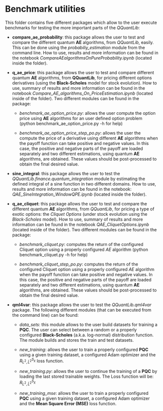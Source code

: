 # Benchmark utilities

This folder contains five different packages which allow to the user execute benchmarks for testing the more important parts of the *QQuantLib*:

* **compare_ae_probability**: this package allows the user to test and compare the different quantum **AE** algorithms, from *QQuantLib*, easily. This can be done using the *probabiliy_estimation* module from the command line. How to use, results and more information can be found in the notebook *CompareAEalgorithmsOnPureProbability.ipynb* (located inside the folder).

* **q_ae_price**: this package allows the user to test and compare different quantum **AE** algorithms, from **QQuantLib**, for pricing different options derivatives (using the **Black-Scholes** model for stock evolution). How to use, summary of results and more information can be found in the notebook *Compare_AE_algorithms_On_PriceEstimation.ipynb* (located inside of the folder). Two different modules can be found in the package:

    * *benchmark_ae_option_price.py*: allows the user compute the option price using **AE** algorithms for an user defined option problem (python benchmark_ae_option_price.py -h for help) 

    * *benchmark_ae_option_price_step_po.py*: allows the user the compute the price of a derivative using different **AE** algorithms when the payoff function can take positive and negative values. In this case, the positive and negative parts of the payoff are loaded separately and two different estimations, using quantum **AE** algorithms, are obtained. These values should be post-processed to obtain the final desired value.

* **sine_integral**: this package allows the user to test the *QQuantLib.finance.quantum\_integration* module by estimating the defined integral of a sine function in two different domains. How to use, results and more information can be found in the notebook: *QAE_SineIntegration_WindowQPE.ipynb* (located inside the folder).

* **q_ae_cliquet**: this package allows the user to test and compare the different quantum **AE** algorithms, from *QQuantLib*, for pricing a type of exotic options: the *Cliquet Options* (under stock evolution using the *Black-Scholes* model). How to use, summary of results and more information can be found in the notebook *QAE_CliquetOptions.ipynb* (located inside of the folder). Two different modules can be found in the package:

    * *benchmark_cliquet.py*: computes the return of the configured Cliquet option using a properly configured *AE* algorithm (python benchmark_cliquet.py -h for help)

    * *benchmark_cliquet_step_po.py*: computes the return of the configured Cliquet option using a properly configured *AE* algorithm when the payoff function can take positive and negative values. In this case, the positive and negative parts of the payoff are loaded separately and two different estimations, using quantum **AE** algorithms, are obtained. These values should be post-processed to obtain the final desired value.


* **qml4var**: this package allows the user to test the *QQuantLib.qml4var* package. The following different modules (that can be executed from the command line) can be found:

    * *data_sets*: this module allows to the user build datasets for training a **PQC**. The user can select between a random or a properly configured **Black-Scholes** (a.k.a. log-normal) distribution function. The module builds and stores the train and test datasets.

    * *new_training*: allows the user to train a properly configured **PQC** using a given training dataset, a configured Adam optimizer and the $R_{L^2, {\bar L}^2}^{S_{\chi}}$ loss function.

    * *new_training.py*: allows the user to continue the training of a **PQC** by loading the last stored trainable weights. The Loss function will be: $R_{L^2, {\bar L}^2}^{S_{\chi}}$

    * *new_training_mse*: allows the user to train a properly configured **PQC** using a given training dataset, a configured Adam optimizer and the **Mean Square Error (MSE)** loss function.
    
